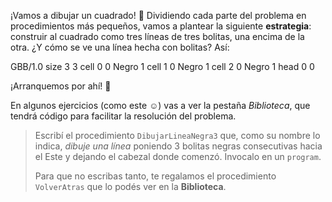 ¡Vamos a dibujar un cuadrado! :raised_hands: Dividiendo cada parte del problema en procedimientos más pequeños, vamos a plantear la siguiente **estrategia**: construir al cuadrado como tres líneas de tres bolitas, una encima de la otra. ¿Y cómo se ve una línea hecha con bolitas? Así:

<gs-board> GBB/1.0 size 3 3 cell 0 0 Negro 1 cell 1 0 Negro 1 cell 2 0 Negro 1 head 0 0 </gs-board>

¡Arranquemos por ahí! :muscle:

En algunos ejercicios (como este :relaxed:) vas a ver la pestaña _Biblioteca_, que tendrá código para facilitar la resolución del problema.

> Escribí el procedimiento `DibujarLineaNegra3` que, como su nombre lo indica, _dibuje una línea_ poniendo 3 bolitas negras consecutivas hacia el Este y dejando el cabezal donde comenzó. Invocalo en un `program`.
> 
> Para que no escribas tanto, te regalamos el procedimiento `VolverAtras` que lo podés ver en la **Biblioteca**.